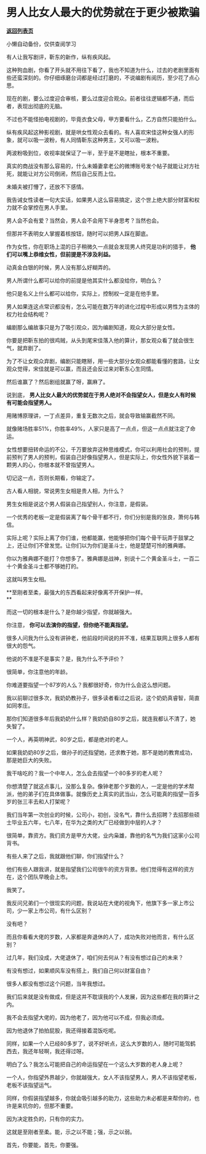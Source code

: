 # 男人比女人最大的优势就在于更少被欺骗

[**返回列表页**](/gzh/记忆承载3)

小懒自动备份，仅供查阅学习

有人让我写剧评，靳东的新作，纵有疾风起。  

这种狗血剧，你看了开头就不用往下看了，我也不知道为什么，过去的老剧里面有些还蛮深刻的。你仔细琢磨台词都是经过打磨的，不说编剧有阅历，至少花了点心思。

现在的剧，要么过度迎合审核，要么过度迎合观众。前者往往逻辑都不通，而后者，表现出彻底的无脑。

不过也不能怪拍电视剧的，毕竟衣食父母，甲方要看什么，乙方自然只能拍什么。

纵有疾风起这种影视剧，就是哄女性观众去看的。有人喜欢宋佳这种女强人的形象，就可以吸一波粉，有人同情靳东这种男主，又可以吸一波粉。

两波粉吸到位，收视率就保证了一半，至于是不是瞎扯，根本不重要。

真实的商战没有那么容易的，什么未婚妻拿老公的微博账号发个帖子就能让对方社死，就能让对方公司倒闭，然后自己反而上位。

未婚夫被打懵了，还放不下感情。

我告诫女性读者一句大实话，如果男人这么容易搞定，这个世上绝大部分财富和权力就不会掌控在男人手里。

男人会不会有爱？当然会，男人会不会用下半身思考？当然也会。

但那并不表明女人掌握着核按钮，随时可以把男人踩在脚底。

作为女性，你在职场上混的日子稍微久一点就会发现男人终究是功利的猎手， **他们可以嘴上恭维女性，但前提是不涉及利益。**  

动真金白银的时候，男人没有那么好糊弄的。  

男人所谓什么都可以给你的前提是他其实什么都没给你，明白么？  

他只是名义上什么都可以给你，实际上，控制权一定是在他手里。  

男人如果连这点常识都没有，怎么可能在数万年的进化过程中形成以男性为主体的权力社会结构呢？  

编剧那么编故事只是为了吸引观众，因为编剧知道，观众大部分是女性。  

你要是把靳东拍的很鸡贼，从头到尾宋佳落入他的算计，那女观众看了就会很生气，就弃剧了。  

为了不让女观众弃剧，编剧只能瞎掰，用一些大部分女观众都能看懂的套路，让女观众觉得，宋佳就是可以赢，而且还会反过来对靳东心生同情。  

然后谁赢了？然后剧组就赢了呀，赢麻了。  

说到底， **男人比女人最大的优势就在于男人绝对不会指望女人，但是女人有时候有可能会指望男人。**  

用赌博原理讲，一丁点差异，重复无数次之后，就会导致输赢截然不同。  

就像赌场胜率51%，你胜率49%，人家只是高了一点点，但这一点点就注定了命运。  

女性想要扭转命运的不公，千万要放弃这种思维模式，你可以利用社会的预判，提前预判了男人的预判，假装自己好像指望男人，但是实际上，你女性外貌下装着一颗男人的心，你根本就不曾指望男人。  

切记这一点，否则长期看，你输定了。  

古人看人相貌，常说男生女相是贵人相，为什么？  

男生女相是说这个男人假装自己指望别人，你注意，是假装。  

一个优秀的老板一定是假装离了每个骨干都不行，你们分别是我的张良，萧何与韩信。  

实际上呢？实际上离了你们谁，他都能赢，他能够把你们每个骨干玩弄于鼓掌之上，还让你们不曾发觉。让你们以为你们是圣斗士，他是楚楚可怜的雅典娜。

你以为雅典娜不能打？你想多了。雅典娜是战神，别说十二个黄金圣斗士，一百二十个黄金圣斗士都不够她打的。  

这就叫男生女相。  

 **至刚者至柔，最强大的东西看起来好像离不开保护一样。  
**

而这一切的根本是什么？是你越少指望，你就越强大。

你注意， **你可以去演你的指望，但你绝不能真指望。**

很多人问我为什么没有讲钟老，他前段时间说的并不准，结果互联网上很多人都有很大的怨气。  

他说的不准是不是事实？是，我为什么不予评价？  

很简单，你注意他的年龄。

你难道要指望一个87岁的人么？我都很好奇，你为什么会这么想问题。  

我以前聊过很多次，我奶奶教孙子，很多读者看过之后说，这个奶奶真睿智，简直如同孝庄。  

那你们知道很多年后我奶奶什么样？我奶奶自80岁之后，就连我都认不清了，她失智了。  

一个人，再英明神武，80岁之后，都是绝对的老人。  

如果我奶奶80岁之后，做孙子的还指望她，还求教于她，那不是她的教育成功，那是她巨大的失败。

我干啥吃的？我一个中年人，怎么会去指望一个80多岁的老人呢？

你想清楚了就这点事儿，没那么复杂。像钟老那个岁数的人，一定是他的学术帮派，他的弟子们在具体做事。就像历史上真实的武当山，怎么可能真的指望一百多岁的张三丰去和人打架呢？  

我们当年第一次创业的时候，公司小，初创，没名气，靠什么去招聘？去招那些硕士毕业五六年，七八年，在华为之类的大厂已经做到中层的人才？  

很简单，靠资方。我们资方是甲方大佬，业内枭雄，靠他的名气为我们这家小公司背书。

有些人来了之后，我就跟他们聊，你们指望什么？  

他们有些人跟我讲，就是指望我们公司很牛的资方背景。他们觉得有这样的资方在，这个团队早晚会上市。

我笑了。

我反问兄弟们一个很现实的问题，我说站在大佬的视角下，他旗下多一家上市公司，少一家上市公司，有什么区别？  

没有吧？

而且你看看大佬的岁数，人家都是奔退休的人了，成功失败对他而言，有什么区别？

过几年，我们没成，大佬退休了，咱们何去何从？有没有想过自己的未来？

有没有想过，如果顺风车没有搭上，我们自己何以财富自由？

很多人都没有想过这个问题，当年我想过。  

我们后来就是没有做成，但是这并不耽误我的个人发展，因为这些都在我的算计之内。

我不会去指望大佬的，因为他老了，因为他可以不成，但我必须成。  

因为他退休了拍拍屁股，我还得接着混饭吃呢。  

同样，如果一个人已经80多岁了，说不好听点，这么大岁数的人，随时可能驾鹤西去，我还年轻啊，我还得过呀。

明白了么？我怎么可能把自己的命运指望在一个这么大岁数的老人身上呢？

一个人，你指望外界越少，你就越强大，女人不该指望男人，男人不该指望老板，老板不该指望运气。

同样，你假装指望越多，你就会吸引越多的助力，这些助力未必都是来帮你的，也许是来坑你的，但那不重要。  

因为决定胜负的，只有你的实力。  

这就是至刚者至柔。能，示之以不能；强，示之以弱。

首先，你要能，首先，你要强。

